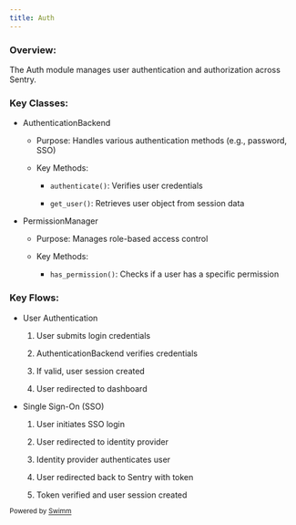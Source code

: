 ```yaml
---
title: Auth
---
```

### Overview:&nbsp;

The Auth module manages user authentication and authorization across Sentry.

### Key Classes:

- AuthenticationBackend

  - Purpose: Handles various authentication methods (e.g., password, SSO)

  - Key Methods:

    - `authenticate()`: Verifies user credentials

    - `get_user()`: Retrieves user object from session data

- PermissionManager

  - Purpose: Manages role-based access control

  - Key Methods:

    - `has_permission()`: Checks if a user has a specific permission

### Key Flows:

- User Authentication

  1. User submits login credentials

  2. AuthenticationBackend verifies credentials

  3. If valid, user session created

  4. User redirected to dashboard

- Single Sign-On (SSO)

  1. User initiates SSO login

  2. User redirected to identity provider

  3. Identity provider authenticates user

  4. User redirected back to Sentry with token

  5. Token verified and user session created

<SwmMeta version="3.0.0" repo-id="Z2l0aHViJTNBJTNBc2VudHJ5LWNsYXVkZSUzQSUzQXNodWp1dXU=" repo-name="sentry-claude"><sup>Powered by [Swimm](https://app.swimm.io/)</sup></SwmMeta>
